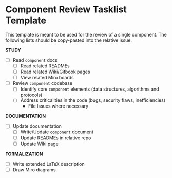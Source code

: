 # Component Review Tasklist Template
This template is meant to be used for the review of a single component.
The following lists should be copy-pasted into the relative issue.


**STUDY**
- [ ] Read `component` docs
  - [ ] Read related READMEs
  - [ ] Read related Wiki/Gitbook pages
  - [ ] View related Miro boards
- [ ] Review `component` codebase
  - [ ] Identify core `component` elements (data structures, algorithms and protocols)
  - [ ] Address criticalities in the code (bugs, security flaws, inefficiencies)
    - File Issues where necessary

**DOCUMENTATION**
- [ ] Update documentation
  - [ ] Write/Update `component` document
  - [ ] Update READMEs in relative repo
  - [ ] Update Wiki page

**FORMALIZATION**
- [ ] Write extended LaTeX description
- [ ] Draw Miro diagrams

